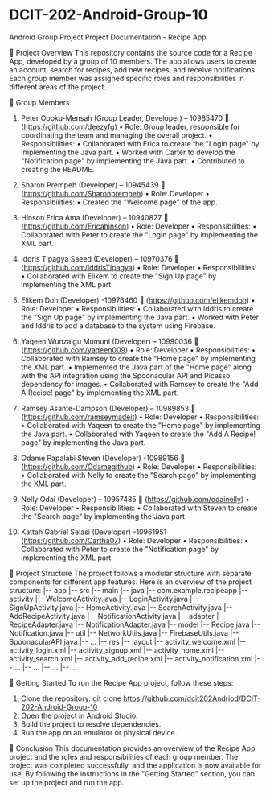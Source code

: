 # DCIT-202-Android-Group-10
Android Group Project
Project Documentation - Recipe App

	Project Overview
This repository contains the source code for a Recipe App, developed by a group of 10 members. The app allows users to create an account, search for recipes, add new recipes, and receive notifications. Each group member was assigned specific roles and responsibilities in different areas of the project.

	Group Members
1.	Peter Opoku-Mensah (Group Leader, Developer) – 10985470
	(https://github.com/deezyfg)
•	Role: Group leader, responsible for coordinating the team and managing the overall project.
•	Responsibilities:
•	Collaborated with Erica to create the "Login page" by implementing the Java part.
•	Worked with Carter to develop the "Notification page" by implementing the Java part.
•	Contributed to creating the README.

2.	Sharon Prempeh (Developer) – 10945439
	(https://github.com/Sharonprempeh)
•	Role: Developer
•	Responsibilities:
•	Created the "Welcome page" of the app.

3.	Hinson Erica Ama (Developer) – 10940827
	(https://github.com/Ericahinson)
•	Role: Developer
•	Responsibilities:
•	Collaborated with Peter to create the "Login page" by implementing the XML part.

4.	Iddris Tipagya Saeed (Developer) – 10970376
	(https://github.com/IddrisTipagya)
•	Role: Developer
•	Responsibilities:
•	Collaborated with Elikem to create the "Sign Up page" by implementing the XML part.

5.	Elikem Doh (Developer) -10976460
	(https://github.com/elikemdoh)
•	Role: Developer
•	Responsibilities:
•	Collaborated with Iddris to create the "Sign Up page" by implementing the Java part.
•	Worked with Peter and Iddris to add a database to the system using Firebase.

6.	Yaqeen Wunzalgu Mumuni (Developer) – 10990036
	(https://github.com/yaqeen009)
•	Role: Developer
•	Responsibilities:
•	Collaborated with Ramsey to create the "Home page" by implementing the XML part.
•	Implemented the Java part of the "Home page" along with the API integration using the Spoonacular API and Picasso dependency for images.
•	Collaborated with Ramsey to create the "Add A Recipe! page" by implementing the XML part.

7.	Ramsey Asante-Dampson (Developer) – 10989853
	(https://github.com/ramseymadeit)
•	Role: Developer
•	Responsibilities:
•	Collaborated with Yaqeen to create the "Home page" by implementing the Java part.
•	Collaborated with Yaqeen to create the "Add A Recipe! page" by implementing the Java part.
8.	Odame Papalabi Steven (Developer) -10989156
	(https://github.com/Odamegithub)
•	Role: Developer
•	Responsibilities:
•	Collaborated with Nelly to create the "Search page" by implementing the XML part.

9.	Nelly Odai (Developer) – 10957485
	(https://github.com/odainelly)
•	Role: Developer
•	Responsibilities:
•	Collaborated with Steven to create the "Search page" by implementing the Java part.

10.	Kattah Gabriel Selasi (Developer) -10961951
(https://github.com/Cartha07)
•	Role: Developer
•	Responsibilities:
•	Collaborated with Peter to create the "Notification page" by implementing the XML part.


	Project Structure
The project follows a modular structure with separate components for different app features. Here is an overview of the project structure:
|-- app
    |-- src
        |-- main
            |-- java
                |-- com.example.recipeapp
                    |-- activity
                        |-- WelcomeActivity.java
                        |-- LoginActivity.java
                        |-- SignUpActivity.java
                        |-- HomeActivity.java
                        |-- SearchActivity.java
                        |-- AddRecipeActivity.java
                        |-- NotificationActivity.java
                    |-- adapter
                        |-- RecipeAdapter.java
                        |-- NotificationAdapter.java
                    |-- model
                        |-- Recipe.java
                        |-- Notification.java
                    |-- util
                        |-- NetworkUtils.java
                        |-- FirebaseUtils.java
                        |-- SpoonacularAPI.java
                |-- ...
            |-- res
                |-- layout
                    |-- activity_welcome.xml
                    |-- activity_login.xml
                    |-- activity_signup.xml
                    |-- activity_home.xml
                    |-- activity_search.xml
                    |-- activity_add_recipe.xml
                    |-- activity_notification.xml
                |-- ...
        |-- ...
    |-- ...
|-- ...

	Getting Started
To run the Recipe App project, follow these steps:
1.	Clone the repository: git clone https://github.com/dcit202Andriod/DCIT-202-Android-Group-10
2.	Open the project in Android Studio.
3.	Build the project to resolve dependencies.
4.	Run the app on an emulator or physical device.

	Conclusion
This documentation provides an overview of the Recipe App project and the roles and responsibilities of each group member. The project was completed successfully, and the application is now available for use. By following the instructions in the "Getting Started" section, you can set up the project and run the app. 






